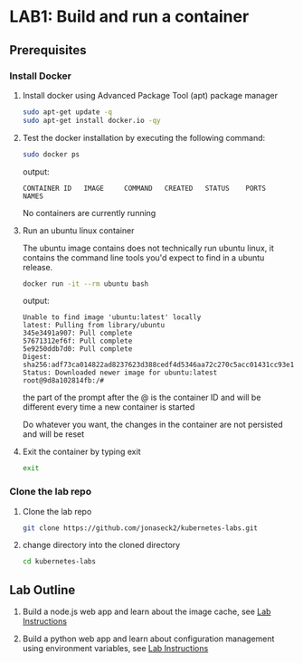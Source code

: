 # LAB1: Build and run a container

## Prerequisites

### Install Docker
<a name="installDocker"></a>

1. Install docker using Advanced Package Tool (apt) package manager

    ```sh
    sudo apt-get update -q
    sudo apt-get install docker.io -qy
    ```

1. Test the docker installation by executing the following command:

    ```sh
    sudo docker ps
    ```

    output:

    ```terminal
    CONTAINER ID   IMAGE     COMMAND   CREATED   STATUS    PORTS     NAMES
    ```

    No containers are currently running

1. Run an ubuntu linux container

    The ubuntu image contains does not technically run ubuntu linux, it contains the command line tools you'd expect to find in a ubuntu release.

    ```sh
    docker run -it --rm ubuntu bash
    ```

    output:

    ```terminal
    Unable to find image 'ubuntu:latest' locally
    latest: Pulling from library/ubuntu
    345e3491a907: Pull complete 
    57671312ef6f: Pull complete 
    5e9250ddb7d0: Pull complete 
    Digest: sha256:adf73ca014822ad8237623d388cedf4d5346aa72c270c5acc01431cc93e18e2d
    Status: Downloaded newer image for ubuntu:latest
    root@9d8a102814fb:/#
    ```

    the part of the prompt after the @ is the container ID and will be different every time a new container is started

    Do whatever you want, the changes in the container are not persisted and will be reset

1. Exit the container by typing exit

    ```sh
    exit
    ```

### Clone the lab repo

1. Clone the lab repo

    ```sh
    git clone https://github.com/jonaseck2/kubernetes-labs.git
    ```

1. change directory into the cloned directory

    ```sh
    cd kubernetes-labs
    ```

## Lab Outline

1. Build a node.js web app and learn about the image cache, see [Lab Instructions](./node.js/README.md)

1. Build a python web app and learn about configuration management using environment variables, see [Lab Instructions](./python/README.md)

